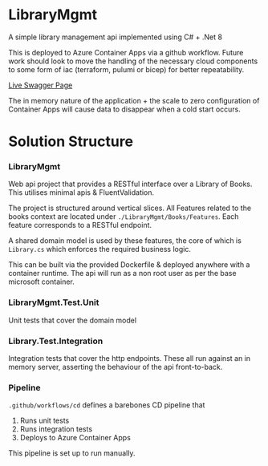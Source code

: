 # LibraryMgmt
A simple library management api implemented using C# + .Net 8

This is deployed to Azure Container Apps via a github workflow. Future work should look to move the handling of the necessary cloud components to some form of iac (terraform, pulumi or bicep) for better repeatability.

[Live Swagger Page](https://librarymgmt-api.delightfulsea-08c8e5fe.uksouth.azurecontainerapps.io/swagger/index.html)

The in memory nature of the application + the scale to zero configuration of Container Apps will cause data to disappear when a cold start occurs. 

# Solution Structure
### LibraryMgmt
Web api project that provides a RESTful interface over a Library of Books. This utilises minimal apis & FluentValidation.

The project is structured around vertical slices. All Features related to the books context are located under `./LibraryMgmt/Books/Features`. Each feature corresponds to a RESTful endpoint.

A shared domain model is used by these features, the core of which is `Library.cs` which enforces the required business logic.

This can be built via the provided Dockerfile & deployed anywhere with a container runtime. The api will run as a non root user as per the base microsoft container. 

### LibraryMgmt.Test.Unit
Unit tests that cover the domain model

### Library.Test.Integration
Integration tests that cover the http endpoints. These all run against an in memory server, asserting the behaviour of the api front-to-back.

### Pipeline
`.github/workflows/cd` defines a barebones CD pipeline that 
1. Runs unit tests
2. Runs integration tests
3. Deploys to Azure Container Apps

This pipeline is set up to run manually.